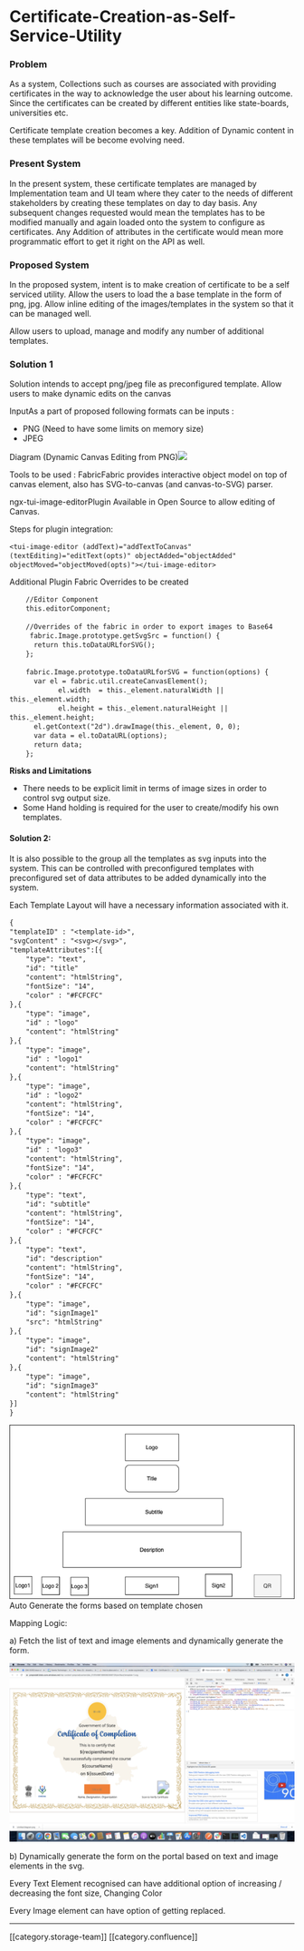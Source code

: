 # Certificate-Creation-as-Self-Service-Utility

### Problem

As a system, Collections such as courses are associated with providing certificates in the way to acknowledge the user about his learning outcome. Since the certificates can be created by different entities like state-boards, universities etc.

Certificate template creation becomes a key. Addition of Dynamic content in these templates will be become evolving need.

### Present System

In the present system, these certificate templates are managed by Implementation team and UI team where they cater to the needs of different stakeholders by creating these templates on day to day basis. Any subsequent changes requested would mean the templates has to be modified manually and again loaded onto the system to configure as certificates. Any Addition of attributes in the certificate would mean more programmatic effort to get it right on the API as well.

### Proposed System

In the proposed system, intent is to make creation of certificate to be a self serviced utility. Allow the users to load the a base template in the form of png, jpg. Allow inline editing of the images/templates in the system so that it can be managed well.

Allow users to upload, manage and modify any number of additional templates.

### Solution 1

Solution intends to accept png/jpeg file as preconfigured template. Allow users to make dynamic edits on the canvas

InputAs a part of proposed following formats can be inputs :

* PNG (Need to have some limits on memory size)
* JPEG

Diagram (Dynamic Canvas Editing from PNG)![](../../../../../../Consumption/consump-ed-td-des/images/storage/PNG\_to\_SVG.png)

Tools to be used : FabricFabric provides interactive object model on top of canvas element, also has SVG-to-canvas (and canvas-to-SVG) parser.

ngx-tui-image-editorPlugin Available in Open Source to allow editing of Canvas.

Steps for plugin integration:

```
<tui-image-editor (addText)="addTextToCanvas" (textEditing)="editText(opts)" objectAdded="objectAdded" objectMoved="objectMoved(opts)"></tui-image-editor>
```

Additional Plugin Fabric Overrides to be created

```
    //Editor Component
    this.editorComponent;
    
    //Overrides of the fabric in order to export images to Base64
     fabric.Image.prototype.getSvgSrc = function() {
      return this.toDataURLforSVG();
    };
    
    fabric.Image.prototype.toDataURLforSVG = function(options) {
      var el = fabric.util.createCanvasElement();
            el.width  = this._element.naturalWidth || this._element.width;
            el.height = this._element.naturalHeight || this._element.height;
      el.getContext("2d").drawImage(this._element, 0, 0);
      var data = el.toDataURL(options);
      return data;
    };
```

**Risks and Limitations**

* There needs to be explicit limit in terms of image sizes in order to control svg output size.
* Some Hand holding is required for the user to create/modify his own templates.

#### Solution 2:

It is also possible to the group all the templates as svg inputs into the system. This can be controlled with preconfigured templates with preconfigured set of data attributes to be added dynamically into the system.

Each Template Layout will have a necessary information associated with it.

```
{
"templateID" : "<template-id>",
"svgContent" : "<svg></svg>",
"templateAttributes":[{
    "type": "text",
    "id": "title"
    "content": "htmlString",
    "fontSize": "14",
    "color" : "#FCFCFC"
},{
    "type": "image",
    "id" : "logo"
    "content": "htmlString"
},{
    "type": "image",
    "id" : "logo1"
    "content": "htmlString"
},{
    "type": "image",
    "id" : "logo2"
    "content": "htmlString",
    "fontSize": "14",
    "color" : "#FCFCFC"
},{
    "type": "image",
    "id" : "logo3"
    "content": "htmlString",
    "fontSize": "14",
    "color" : "#FCFCFC"
},{
    "type": "text",
    "id": "subtitle"
    "content": "htmlString",
    "fontSize": "14",
    "color" : "#FCFCFC"
},{
    "type": "text",
    "id": "description"
    "content": "htmlString",
    "fontSize": "14",
    "color" : "#FCFCFC"
},{
    "type": "image",
    "id": "signImage1"
    "src": "htmlString"
},{
    "type": "image",
    "id": "signImage2"
    "content": "htmlString"
},{
    "type": "image",
    "id": "signImage3"
    "content": "htmlString"
}]
}
```

![](../../../../../../Consumption/consump-ed-td-des/images/storage/image-20210601-114027.png)Auto Generate the forms based on template chosen

Mapping Logic:

a) Fetch the list of text and image elements and dynamically generate the form.

![](../../../../../../Consumption/consump-ed-td-des/images/storage/image-20210601-120128.png)

b) Dynamically generate the form on the portal based on text and image elements in the svg.

Every Text Element recognised can have additional option of increasing / decreasing the font size, Changing Color

Every Image element can have option of getting replaced.

***

\[\[category.storage-team]] \[\[category.confluence]]
